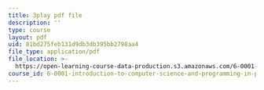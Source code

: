 ```yaml
---
title: 3play pdf file
description: ''
type: course
layout: pdf
uid: 81bd275feb131d9db3db395bb2798aa4
file_type: application/pdf
file_location: >-
  https://open-learning-course-data-production.s3.amazonaws.com/6-0001-introduction-to-computer-science-and-programming-in-python-fall-2016/81bd275feb131d9db3db395bb2798aa4_EFCdr_43qmU.pdf
course_id: 6-0001-introduction-to-computer-science-and-programming-in-python-fall-2016
---
```

